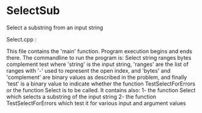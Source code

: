 # SelectSub
Select a substring from an input string

Select.cpp : 

This file contains the 'main' function. Program execution begins and ends there.
The commandline to run the program is: Select string ranges bytes complement test
where 'string' is the input string, 'ranges' are the list of ranges with '-' used to represent the open index, and 'bytes' and 'complement' are binary values as described in the problem,
and finally 'test' is a binary value to indicate whether the function TestSelectForErrors or the function Select is to be called.
It contains also:
1- the function Select which selects a substring of the input string
2- the function TestSelectForErrors which test it for various input and argument values
